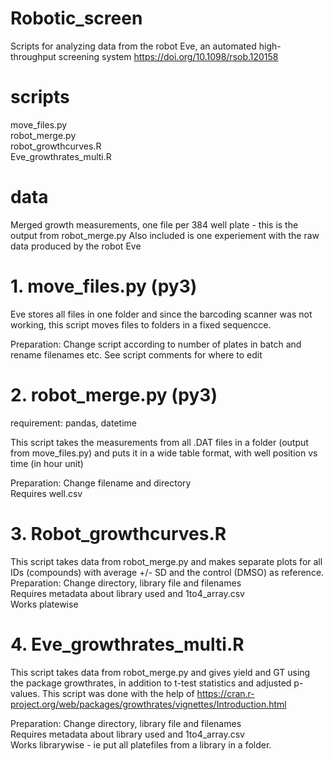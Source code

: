 # Robotic_screen

Scripts for analyzing data from the robot Eve, an automated high-throughput screening system
https://doi.org/10.1098/rsob.120158

# scripts
move_files.py  
robot_merge.py  
robot_growthcurves.R  
Eve_growthrates_multi.R 

# data
Merged growth measurements, one file per 384 well plate - this is the output from robot_merge.py
Also included is one experiement with the raw data produced by the robot Eve

# 1. move_files.py (py3)

Eve stores all files in one folder and since the barcoding scanner was not working, this script moves files to folders in a fixed sequencce.  

Preparation: Change script according to number of plates in batch and rename filenames etc. See script comments for where to edit

# 2. robot_merge.py (py3)
requirement: pandas, datetime

This script takes the measurements from all .DAT files in a folder (output from move_files.py) and puts it in a wide table format, with well position vs time (in hour unit)  

Preparation: Change filename and directory  
Requires well.csv 

# 3. Robot_growthcurves.R

This script takes data from robot_merge.py and makes separate plots for all IDs (compounds) with average +/- SD and the control (DMSO) as reference.  
Preparation: Change directory, library file and filenames  
Requires metadata about library used and 1to4_array.csv  
Works platewise  

# 4. Eve_growthrates_multi.R

This script takes data from robot_merge.py and gives yield and GT using the package growthrates, in addition to t-test statistics and adjusted p-values. This script was done with the help of 
https://cran.r-project.org/web/packages/growthrates/vignettes/Introduction.html  

Preparation: Change directory, library file and filenames  
Requires metadata about library used and 1to4_array.csv  
Works librarywise - ie put all platefiles from a library in a folder.   






